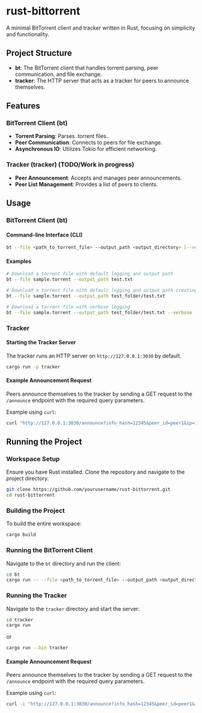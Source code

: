 # rust-bittorrent

A minimal BitTorrent client and tracker written in Rust, focusing on simplicity and functionality.

## Project Structure

- **bt**: The BitTorrent client that handles torrent parsing, peer communication, and file exchange.
- **tracker**: The HTTP server that acts as a tracker for peers to announce themselves.

## Features

### BitTorrent Client (bt)

- **Torrent Parsing**: Parses .torrent files.
- **Peer Communication**: Connects to peers for file exchange.
- **Asynchronous IO**: Utilizes Tokio for efficient networking.

### Tracker (tracker) (TODO/Work in progress)

- **Peer Announcement**: Accepts and manages peer announcements.
- **Peer List Management**: Provides a list of peers to clients.

## Usage

### BitTorrent Client (bt)

#### Command-line Interface (CLI)

```sh
bt --file <path_to_torrent_file> --output_path <output_directory> [--verbose]
```

#### Examples

```sh
# Download a torrent file with default logging and output path
bt --file sample.torrent --output_path test.txt

# Download a torrent file with default logging and output path creating a folder
bt --file sample.torrent --output_path test_folder/test.txt

# Download a torrent file with verbose logging
bt --file sample.torrent --output_path test_folder/test.txt --verbose
```

### Tracker

#### Starting the Tracker Server

The tracker runs an HTTP server on `http://127.0.0.1:3030` by default.

```sh
cargo run -p tracker
```

#### Example Announcement Request

Peers announce themselves to the tracker by sending a GET request to the `/announce` endpoint with the required query parameters.

Example using `curl`:

```sh
curl "http://127.0.0.1:3030/announce?info_hash=12345&peer_id=peer1&ip=192.168.1.2&port=6881"
```

## Running the Project

### Workspace Setup

Ensure you have Rust installed. Clone the repository and navigate to the project directory.

```sh
git clone https://github.com/yourusername/rust-bittorrent.git
cd rust-bittorrent
```

### Building the Project

To build the entire workspace:

```sh
cargo build
```

### Running the BitTorrent Client

Navigate to the `bt` directory and run the client:

```sh
cd bt
cargo run -- --file <path_to_torrent_file> --output_path <output_directory> [--verbose]
```

### Running the Tracker

Navigate to the `tracker` directory and start the server:

```sh
cd tracker
cargo run
```

or

```sh
cargo run --bin tracker
```

#### Example Announcement Request

Peers announce themselves to the tracker by sending a GET request to the `/announce` endpoint with the required query parameters.

Example using `curl`:

```sh
curl -i "http://127.0.0.1:3030/announce?info_hash=12345&peer_id=peer1&ip=192.168.1.2&port=6881"
```